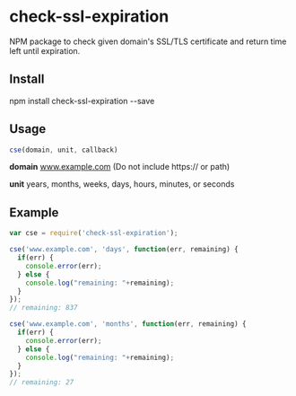 # check-ssl-expiration
NPM package to check given domain's SSL/TLS certificate and return time left until expiration.

## Install
npm install check-ssl-expiration --save

## Usage
```javascript
cse(domain, unit, callback)
```
**domain**
www.example.com (Do not include https:// or path)

**unit**
years, months, weeks, days, hours, minutes, or seconds

## Example
```javascript
var cse = require('check-ssl-expiration');

cse('www.example.com', 'days', function(err, remaining) {
  if(err) {
    console.error(err);
  } else {
    console.log("remaining: "+remaining);
  }
});
// remaining: 837

cse('www.example.com', 'months', function(err, remaining) {
  if(err) {
    console.error(err);
  } else {
    console.log("remaining: "+remaining);
  }
});
// remaining: 27
```
